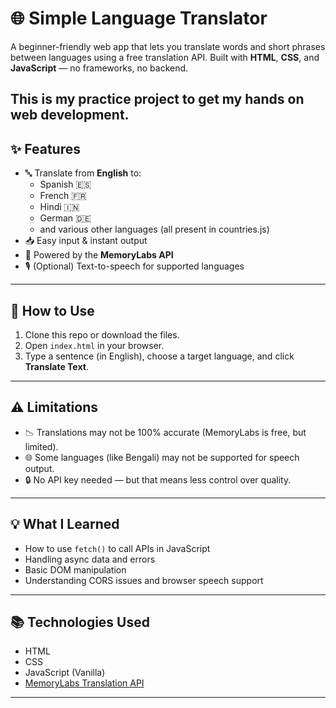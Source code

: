 # 🌐 Simple Language Translator

A beginner-friendly web app that lets you translate words and short phrases between languages using a free translation API. Built with **HTML**, **CSS**, and **JavaScript** — no frameworks, no backend.

This is my practice project to get my hands on web development.
---

## ✨ Features

- 🔤 Translate from **English** to:
  - Spanish 🇪🇸
  - French 🇫🇷
  - Hindi 🇮🇳
  - German 🇩🇪
  - and various other languages (all present in countries.js)
- 📥 Easy input & instant output
- 🔁 Powered by the **MemoryLabs API**
- 🎙️ (Optional) Text-to-speech for supported languages

---

## 🚀 How to Use

1. Clone this repo or download the files.
2. Open `index.html` in your browser.
3. Type a sentence (in English), choose a target language, and click **Translate Text**.

---

## ⚠️ Limitations

- 📉 Translations may not be 100% accurate (MemoryLabs is free, but limited).
- 🌐 Some languages (like Bengali) may not be supported for speech output.
- 🔒 No API key needed — but that means less control over quality.

---

## 💡 What I Learned

- How to use `fetch()` to call APIs in JavaScript
- Handling async data and errors
- Basic DOM manipulation
- Understanding CORS issues and browser speech support

---

## 📚 Technologies Used

- HTML
- CSS
- JavaScript (Vanilla)
- [MemoryLabs Translation API](https://memorylabs.ai)

---
